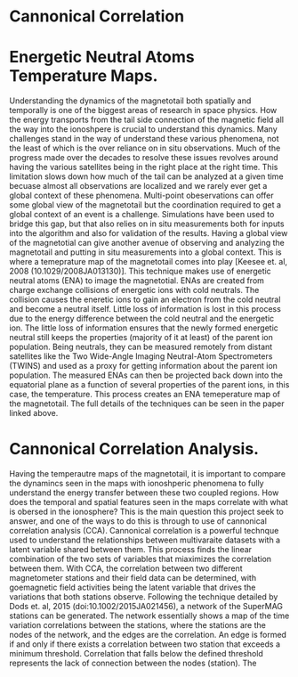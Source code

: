 # Cannonical Correlation

  # Energetic Neutral Atoms Temperature Maps.

 Understanding the dynamics of the magnetotail both spatially and temporally is one of the biggest areas of research in space physics. How the energy transports from the tail side connection of the magnetic field all the way into the ionoshpere is crucial to understand this dynamics. Many challenges stand in the way of understand these various phenomena, not the least of which is the over reliance on in situ observations. Much of the progress made over the decades to resolve these issues revolves around having the various satellites being in the right place at the right time. This limitation slows down how much of the tail can be analyzed at a given time becuase almost all observations are localized and we rarely ever get a global context of these phenomena. Multi-point obeservations can offer some global view of the magnetotail but the coordination required to get a global context of an event is a challenge. Simulations have been used to bridge this gap, but that also relies on in situ measurements both for inputs into the algorithm and also for validation of the results. 
 Having a global view of the magnetotial can give another avenue of observing and analyzing the magnetotail and putting in situ measurements into a global context. This is where a temeprature map of the magnetotail comes into play [Keesee et. al, 2008 (10.1029/2008JA013130)]. This technique makes use of energetic neutral atoms (ENA) to image the magnetotial. ENAs are created from charge exchange collisions of energetic ions with cold neutrals. The collision causes the eneretic ions to gain an electron from the cold neutral and become a neutral itself. Little loss of information is lost in this process due to the energy difference between the cold neutral and the energetic ion. The little loss of information ensures that the newly formed energetic neutral still keeps the properties (majority of it at least) of the parent ion population. Being neutrals, they can be measured remotely from distant satellites like the Two Wide-Angle Imaging Neutral-Atom Spectrometers (TWINS) and used as a proxy for getting information about the parent ion population. The measured ENAs can then be projected back down into the equatorial plane as a function of several properties of the parent ions, in this case, the temperature. This process creates an ENA temeperature map of the magnetotail. The full details of the techniques can be seen in the paper linked above. 

# Cannonical Correlation Analysis.

Having the temperautre maps of the magnetotail, it is important to compare the dynamincs seen in the maps with ionoshperic phenomena to fully understand the energy transfer between these two coupled regions. How does the temporal and spatial features seen in the maps correlate with what is obersed in the ionosphere? This is the main question this project seek to answer, and one of the ways to do this is through to use of cannonical correlation analysis (CCA). Cannonical correlation is a powerful technque used to understand the relationships between multivaraite datasets with a  latent variable shared between them. This process finds the linear combination of the two sets of variables that miaximizes the correlation between them. With CCA, the correlation between two different magnetometer stations and their field data can be determined, with goemagnetic field activities being the latent variable that drives the variations that both stations observe. Following the technique detailed by Dods et. al, 2015 (doi:10.1002/2015JA021456), a network of the SuperMAG stations can be generated. The network essentially shows a map of the time variation correlations between the stations, where the stations are the nodes of the network, and the edges are the correlation. An edge is formed if and only if there exists a correlation between two station that exceeds a minimum threshold. Correlation that falls below the defined threshold represents the lack of connection between the nodes (station). 
The 
